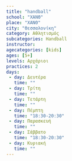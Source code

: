 ```yaml
---
title: "handball"
school: "ΧΑΝΘ"
place: "ΧΑΝΘ"
city: "Θεσσαλονίκη"
category: Αθλητισμός
subcategories: Handball
instructor: 
agecategories: [kids]
ages: [5+]
levels: Αρχάριοι
practices: 2
days:
 - day: Δευτέρα
   time: ""
 - day: Τρίτη
   time: ""
 - day: Τετάρτη
   time: ""
 - day: Πέμπτη
   time: "18:30-20:30"
 - day: Παρασκευή
   time: ""
 - day: Σάββατο
   time: "18:30-20:30"
 - day: Κυριακή
   time: ""
---
```




